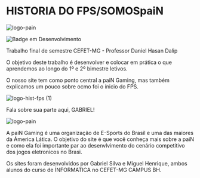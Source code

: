 # HISTORIA DO FPS/SOMOSpaiN
![logo-pain](https://user-images.githubusercontent.com/98663502/179396523-fde1cb3f-33eb-4de3-a414-f3000ce13aa1.png)

![Badge em Desenvolvimento](http://img.shields.io/static/v1?label=STATUS&message=EM%20DESENVOLVIMENTO&color=GREEN&style=for-the-badge)

Trabalho final de semestre CEFET-MG - Professor Daniel Hasan Dalip

O objetivo deste trabalho é desenvolver e colocar em prática o que aprendemos ao longo do 1º e 2º bimestre letivos.

O nosso site tem como ponto central a paiN Gaming, mas também explicamos um pouco sobre ocmo foi o ínicio do FPS.

![logo-hist-fps (1)](https://user-images.githubusercontent.com/98663502/179586833-6738d3d4-da16-4725-a74d-25c6867c8d27.png)

Fala sobre sua parte aqui, GABRIEL!

![logo-pain](https://user-images.githubusercontent.com/98663502/179396523-fde1cb3f-33eb-4de3-a414-f3000ce13aa1.png)

A paiN Gaming é uma organização de E-Sports do Brasil e uma das maiores da Ámerica Lática. O objetivo do site é que você conheça mais sobre a paiN e como ela foi importante par ao desenvlvimento do cenário competitivo dos jogos eletronicos no Brasi.

Os sites foram desenvolvidos por Gabriel Silva e Miguel Henrique, ambos alunos do curso de ÍNFORMATICA no CEFET-MG CAMPUS BH.
